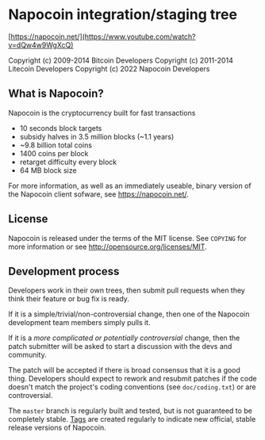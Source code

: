 Napocoin integration/staging tree
================================

[https://napocoin.net/](https://www.youtube.com/watch?v=dQw4w9WgXcQ)

Copyright (c) 2009-2014 Bitcoin Developers
Copyright (c) 2011-2014 Litecoin Developers
Copyright (c) 2022 Napocoin Developers

What is Napocoin?
----------------

Napocoin is the cryptocurrency built for fast transactions
 - 10 seconds block targets
 - subsidy halves in 3.5 million  blocks (~1.1 years)
 - ~9.8 billion total coins
 - 1400 coins per block
 - retarget difficulty every block
 - 64 MB block size

For more information, as well as an immediately useable, binary version of
the Napocoin client sofware, see https://napocoin.net/.

License
-------

Napocoin is released under the terms of the MIT license. See `COPYING` for more
information or see http://opensource.org/licenses/MIT.

Development process
-------------------

Developers work in their own trees, then submit pull requests when they think
their feature or bug fix is ready.

If it is a simple/trivial/non-controversial change, then one of the Napocoin
development team members simply pulls it.

If it is a *more complicated or potentially controversial* change, then the patch
submitter will be asked to start a discussion with the devs and community.

The patch will be accepted if there is broad consensus that it is a good thing.
Developers should expect to rework and resubmit patches if the code doesn't
match the project's coding conventions (see `doc/coding.txt`) or are
controversial.

The `master` branch is regularly built and tested, but is not guaranteed to be
completely stable. [Tags](https://github.com/Zetalon0/Napocoin/tags) are created
regularly to indicate new official, stable release versions of Napocoin.
